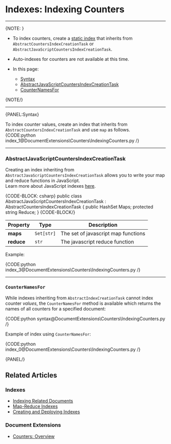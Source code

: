 # Indexes: Indexing Counters
---

{NOTE: }

* To index counters, create a [static index](../../indexes/creating-and-deploying#static-indexes) 
that inherits from `AbstractCountersIndexCreationTask` or `AbstractJavaScriptCountersIndexCreationTask`.  

* Auto-indexes for counters are not available at this time.  

* In this page:  
  * [Syntax](../../document-extensions/counters/indexing#syntax)  
  * [AbstractJavaScriptCountersIndexCreationTask](../../document-extensions/counters/indexing#section)  
  * [CounterNamesFor](../../document-extensions/counters/indexing#section)  

{NOTE/}

---

{PANEL:Syntax}

To index counter values, create an index that inherits from `AbstractCountersIndexCreationTask` 
and use `map` as follows.  
{CODE:python index_1@DocumentExtensions\Counters\IndexingCounters.py /}

---

### AbstractJavaScriptCountersIndexCreationTask

Creating an index inheriting from `AbstractJavaScriptCountersIndexCreationTask` allows 
you to write your map and reduce functions in JavaScript.  
Learn more about JavaScript indexes [here](../../indexes/javascript-indexes).  

{CODE-BLOCK: csharp}
public class AbstractJavaScriptCountersIndexCreationTask : AbstractCountersIndexCreationTask
{
    public HashSet<string> Maps;
    protected string Reduce;
}
{CODE-BLOCK/}

| Property | Type | Description |
| - | - | - |
| **maps** | `Set[str]` | The set of javascript map functions |
| **reduce** | `str` | The javascript reduce function |

Example:  

{CODE:python index_3@DocumentExtensions\Counters\IndexingCounters.py /}

---

### `CounterNamesFor`

While indexes inheriting from `AbstractIndexCreationTask` cannot index counter _values_, the `CounterNamesFor` 
method is available which returns the names of all counters for a specified document:  

{CODE:python syntax@DocumentExtensions\Counters\IndexingCounters.py /}

Example of index using `CounterNamesFor`:  

{CODE:python index_0@DocumentExtensions\Counters\IndexingCounters.py /}

{PANEL/}

## Related Articles  

### Indexes  
- [Indexing Related Documents](../../indexes/indexing-related-documents)  
- [Map-Reduce Indexes](../../indexes/map-reduce-indexes)  
- [Creating and Deploying Indexes](../../indexes/creating-and-deploying)  

### Document Extensions  
- [Counters: Overview](../../document-extensions/counters/overview)  
